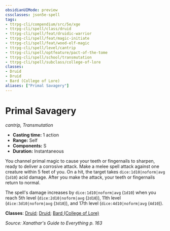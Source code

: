 ```yaml
---
obsidianUIMode: preview
cssclasses: json5e-spell
tags:
- ttrpg-cli/compendium/src/5e/xge
- ttrpg-cli/spell/class/druid
- ttrpg-cli/spell/feat/druidic-warrior
- ttrpg-cli/spell/feat/magic-initiate
- ttrpg-cli/spell/feat/wood-elf-magic
- ttrpg-cli/spell/level/cantrip
- ttrpg-cli/spell/optfeature/pact-of-the-tome
- ttrpg-cli/spell/school/transmutation
- ttrpg-cli/spell/subclass/college-of-lore
classes:
- Druid
- Druid
- Bard (College of Lore)
aliases: ["Primal Savagery"]
---
```

# Primal Savagery
*cantrip, Transmutation*  

- **Casting time:** 1 action
- **Range:** Self
- **Components:** S
- **Duration:** Instantaneous

You channel primal magic to cause your teeth or fingernails to sharpen, ready to deliver a corrosive attack. Make a melee spell attack against one creature within 5 feet of you. On a hit, the target takes `dice:1d10|noform|avg` (`1d10`) acid damage. After you make the attack, your teeth or fingernails return to normal.

The spell's damage increases by `dice:1d10|noform|avg` (`1d10`) when you reach 5th level (`dice:2d10|noform|avg` (`2d10`)), 11th level (`dice:3d10|noform|avg` (`3d10`)), and 17th level (`dice:4d10|noform|avg` (`4d10`)).

**Classes**: [Druid](list-spells-classes-druid); [Druid](list-spells-classes-druid); [Bard (College of Lore)](list-spells-classes-bard-xphb-college-of-lore-xphb)

*Source: Xanathar's Guide to Everything p. 163*